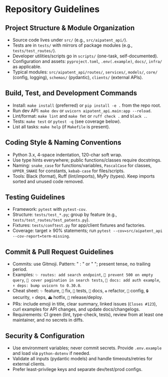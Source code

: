 # Repository Guidelines

## Project Structure & Module Organization
- Source code lives under `src/` (e.g., `src/aipatent_api/`).
- Tests are in `tests/` with mirrors of package modules (e.g., `tests/test_routes/`).
- Developer utilities/scripts go in `scripts/` (one-task, self-documented).
- Configuration and assets: `pyproject.toml`, `.env(.example)`, `docs/`, `infra/` as applicable.
- Typical modules: `src/aipatent_api/routes/`, `services/`, `models/`, `core/` (config, logging), `schemas/` (pydantic), `clients/` (external APIs).

## Build, Test, and Development Commands
- Install: `make install` (preferred) or `pip install -e .` from the repo root.
- Run dev API: `make dev` or `uvicorn aipatent_api.main:app --reload`.
- Lint/format: `make lint` and `make fmt` or `ruff check .` and `black .`.
- Tests: `make test` or `pytest -q` (see coverage below).
- List all tasks: `make help` (if `Makefile` is present).

## Coding Style & Naming Conventions
- Python 3.x, 4-space indentation, 120-char soft wrap.
- Use type hints everywhere; public functions/classes require docstrings.
- Naming: `snake_case` for functions/variables, `PascalCase` for classes, `UPPER_SNAKE` for constants, `kebab-case` for files/scripts.
- Tools: Black (format), Ruff (lint/imports), MyPy (types). Keep imports sorted and unused code removed.

## Testing Guidelines
- Framework: `pytest` with `pytest-cov`.
- Structure: `tests/test_*.py`; group by feature (e.g., `tests/test_routes/test_patents.py`).
- Fixtures: `tests/conftest.py` for app/client fixtures and factories.
- Coverage: target ≥ 90% statements; run `pytest --cov=src/aipatent_api --cov-report=term-missing`.

## Commit & Pull Request Guidelines
- Commits: use Gitmoji. Pattern: "<emoji> <scope>: <subject>" or "<emoji> <subject>"; present tense, no trailing period.
- Examples: `✨ routes: add search endpoint`, `🐛 prevent 500 on empty query`, `🧪 cover pagination in search tests`, `📝 docs: add auth example`, `⬆️ deps: bump uvicorn to 0.30.0`.
- Cheat sheet: `✨` feature, `🐛` fix, `🧪` tests, `📝` docs, `♻️` refactor, `🔧` config, `🔒` security, `⬆️` deps, `🚑` hotfix, `🚀` release/deploy.
- PRs: include emoji in title, clear summary, linked issues (`Closes #123`), curl examples for API changes, and update docs/changelogs.
- Requirements: CI green (lint, type-check, tests), review from at least one maintainer, and no secrets in diffs.

## Security & Configuration
- Use environment variables; never commit secrets. Provide `.env.example` and load via `python-dotenv` if needed.
- Validate all inputs (pydantic models) and handle timeouts/retries for external clients.
- Prefer least-privilege keys and separate dev/test/prod configs.
